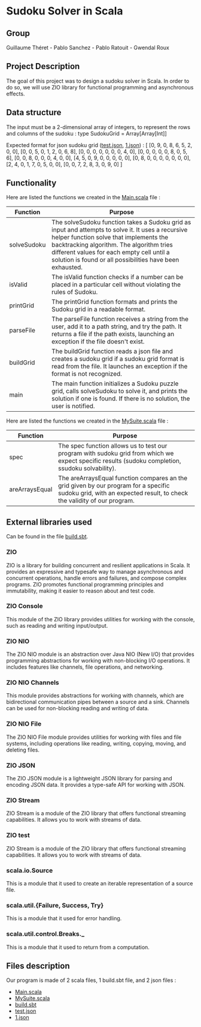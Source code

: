 # Sudoku Solver in Scala

## Group

Guillaume Théret - Pablo Sanchez - Pablo Ratouit - Gwendal Roux

## Project Description

The goal of this project was to design a sudoku solver in Scala.
In order to do so, we will use ZIO library for functional programming and asynchronous effects.

## Data structure
The input must be a 2-dimensional array of integers, to represent the rows and columns of the sudoku : 
type SudokuGrid = Array[Array[Int]]

Expected format for json sudoku grid ([test.json][test.json], [1.json][1.json]) : 
[
  [0, 9, 0, 8, 6, 5, 2, 0, 0],
  [0, 0, 5, 0, 1, 2, 0, 6, 8],
  [0, 0, 0, 0, 0, 0, 0, 4, 0],
  [0, 0, 0, 0, 0, 8, 0, 5, 6],
  [0, 0, 8, 0, 0, 0, 4, 0, 0],
  [4, 5, 0, 9, 0, 0, 0, 0, 0],
  [0, 8, 0, 0, 0, 0, 0, 0, 0],
  [2, 4, 0, 1, 7, 0, 5, 0, 0],
  [0, 0, 7, 2, 8, 3, 0, 9, 0]
]

## Functionality

Here are listed the functions we created in the [Main.scala][Main.scala] file :

| Function | Purpose |
| ------ | ------ |
| solveSudoku | The solveSudoku function takes a Sudoku grid as input and attempts to solve it. It uses a recursive helper function solve that implements the backtracking algorithm. The algorithm tries different values for each empty cell until a solution is found or all possibilities have been exhausted.  |
| isValid | The isValid function checks if a number can be placed in a particular cell without violating the rules of Sudoku. |
| printGrid | The printGrid function formats and prints the Sudoku grid in a readable format. |
| parseFile | The parseFile function receives a string from the user, add it to a path string, and try the path. It returns a file if the path exists, launching an exception if the file doesn't exist. |
| buildGrid | The buildGrid function reads a json file and creates a sudoku grid if a sudoku grid format is read from the file. It launches an exception if the format is not recognized. |
| main | The main function initializes a Sudoku puzzle grid, calls solveSudoku to solve it, and prints the solution if one is found. If there is no solution, the user is notified. |

Here are listed the functions we created in the [MySuite.scala][MySuite.scala] file :

| Function | Purpose |
| ------ | ------ |
| spec | The spec function allows us to test our program with sudoku grid from which we expect specific results (sudoku completion, ssudoku solvability).  |
| areArraysEqual | The areArraysEqual function compares an the grid given by our program for a specific sudoku grid, with an expected result, to check the validity of our program. |

## External libraries used

Can be found in the file [build.sbt][build.sbt]. 

### ZIO
ZIO is a library for building concurrent and resilient applications in Scala. It provides an expressive and typesafe way to manage asynchronous and concurrent operations, handle errors and failures, and compose complex programs. ZIO promotes functional programming principles and immutability, making it easier to reason about and test code.

### ZIO Console
This module of the ZIO library provides utilities for working with the console, such as reading and writing input/output.

### ZIO NIO
The ZIO NIO module is an abstraction over Java NIO (New I/O) that provides  programming abstractions for working with non-blocking I/O operations. It includes features like channels, file operations, and networking.

### ZIO NIO Channels
This module provides abstractions for working with channels, which are bidirectional communication pipes between a source and a sink. Channels can be used for non-blocking reading and writing of data.

### ZIO NIO File
The ZIO NIO File module provides utilities for working with files and file systems, including operations like reading, writing, copying, moving, and deleting files.

### ZIO JSON
The ZIO JSON module is a lightweight JSON library for parsing and encoding JSON data. It provides a type-safe API for working with JSON.

### ZIO Stream
ZIO Stream is a module of the ZIO library that offers functional streaming capabilities. It allows you to work with streams of data.

### ZIO test
ZIO Stream is a module of the ZIO library that offers functional streaming capabilities. It allows you to work with streams of data.

### scala.io.Source
This is a module that it used to create an iterable representation of a source file.

### scala.util.{Failure, Success, Try}
This is a module that it used for error handling.

### scala.util.control.Breaks._
This is a module that it used to return from a computation.

## Files description

Our program is made of 2 scala files, 1 build.sbt file, and 2 json files :
- [Main.scala][Main.scala]
- [MySuite.scala][MySuite.scala]
- [build.sbt][build.sbt]
- [test.json][test.json]
- [1.json][1.json]


[Main.scala]: <src/main/scala/Main.scala>
[MySuite.scala]: <src/test/scala/MySuite.scala>
[build.sbt]: <build.sbt>
[test.json]: <src/ressources/test.json>
[1.json]: <src/ressources/1.json>
